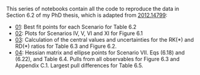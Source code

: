 This series of notebooks contain all the code to reproduce the data in Section 6.2 of my PhD thesis, which is adapted from [2012.14799](https://arxiv.org/abs/2012.14799):

* [01](https://github.com/Jorge-Alda/SMEFT19/blob/master/jupyter/PaperSMEFT/01_Fits.ipynb): Best fit points for each Scenario for Table 6.2
* [02](https://github.com/Jorge-Alda/SMEFT19/blob/master/jupyter/PaperSMEFT/02_LikelihoodPlots.ipynb): Plots for Scenarios IV, V, VI and XI for Figure 6.1
* [03](https://github.com/Jorge-Alda/SMEFT19/blob/master/jupyter/PaperSMEFT/03_RKRD.ipynb): Calculation of the central values and uncertainties for the RK(\*) and RD(\*) ratios for Table 6.3 and Figure 6.2.
* [04](https://github.com/Jorge-Alda/SMEFT19/blob/master/jupyter/PaperSMEFT/04_ScenarioVII.ipynb): Hessian matrix and ellipse points for Scenario VII. Eqs (6.18) and (6.22), and Table 6.4. Pulls from all observables for Figure 6.3 and Appendix C.1. Largest pull differences for Table 6.5.

